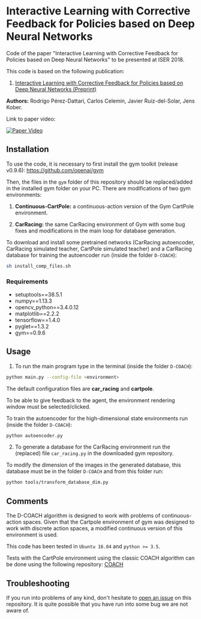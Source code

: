 # Interactive Learning with Corrective Feedback for Policies based on Deep Neural Networks
Code of the paper "Interactive Learning with Corrective Feedback for Policies based on Deep Neural Networks" to be presented at ISER 2018.

This code is based on the following publication:
1. [Interactive Learning with Corrective Feedback for Policies based on Deep Neural Networks (Preprint)](https://arxiv.org/abs/1810.00466) 

**Authors:** Rodrigo Pérez-Dattari, Carlos Celemin, Javier Ruiz-del-Solar, Jens Kober.

Link to paper video:

[![Paper Video](https://img.youtube.com/vi/vcEtuRrRIe4/0.jpg)](https://www.youtube.com/watch?v=vcEtuRrRIe4)

## Installation

To use the code, it is necessary to first install the gym toolkit (release v0.9.6): https://github.com/openai/gym

Then, the files in the `gym` folder of this repository should be replaced/added in the installed gym folder on your PC. There are modifications of two gym environments:

1. **Continuous-CartPole:** a continuous-action version of the Gym CartPole environment.

2. **CarRacing:** the same CarRacing environment of Gym with some bug fixes and modifications in the main loop for database generation.

To download and install some pretrained networks (CarRacing autoencoder, CarRacing simulated teacher, CartPole simulated teacher) and a CarRacing database for training the autoencoder run (inside the folder `D-COACH`):

```bash 
sh install_comp_files.sh
```

### Requirements
* setuptools==38.5.1
* numpy==1.13.3
* opencv_python==3.4.0.12
* matplotlib==2.2.2
* tensorflow==1.4.0
* pyglet==1.3.2
* gym==0.9.6

## Usage

1. To run the main program type in the terminal (inside the folder `D-COACH`):

```bash 
python main.py --config-file <environment>
```
The default configuration files are **car_racing** and **cartpole**.

To be able to give feedback to the agent, the environment rendering window must be selected/clicked.

To train the autoencoder for the high-dimensional state environments run (inside the folder `D-COACH`):

```bash 
python autoencoder.py
```
2. To generate a database for the CarRacing environment run the (replaced) file `car_racing.py` in the downloaded gym repository.

To modify the dimension of the images in the generated database, this database must be in the folder `D-COACH` and from this folder run:

```bash 
python tools/transform_database_dim.py
```

## Comments

The D-COACH algorithm is designed to work with problems of continuous-action spaces. Given that the Cartpole environment of gym was designed to work with discrete action spaces, a modified continuous version of this environment is used.

This code has been tested in `Ubuntu 16.04` and `python >= 3.5`.

Tests with the CartPole environment using the classic COACH algorithm can be done using the following repository: [COACH](https://github.com/rperezdattari/COACH-gym)

## Troubleshooting

If you run into problems of any kind, don't hesitate to [open an issue](https://github.com/rperezdattari/Interactive-Learning-with-Corrective-Feedback-for-Policies-based-on-Deep-Neural-Networks/issues) on this repository. It is quite possible that you have run into some bug we are not aware of.


